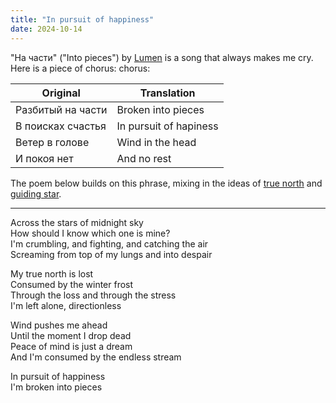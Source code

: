 ```yaml
---
title: "In pursuit of happiness"
date: 2024-10-14
---
```


"На части" ("Into pieces") by [Lumen](https://en.wikipedia.org/wiki/Lumen_(band)) is a song that always makes me cry. Here is a piece of chorus: chorus:

| Original | Translation |
|-|-|
| Разбитый на части | Broken into pieces     |
| В поисках счастья | In pursuit of hapiness |
| Ветер в голове    | Wind in the head       |
| И покоя нет       | And no rest            |

The poem below builds on this phrase, mixing in the ideas of [true north](https://en.wikipedia.org/wiki/True_north) and [guiding star](https://en.wikipedia.org/wiki/Pole_star).

---

Across the stars of midnight sky  
How should I know which one is mine?  
I'm crumbling, and fighting, and catching the air  
Screaming from top of my lungs and into despair

My true north is lost  
Consumed by the winter frost  
Through the loss and through the stress  
I'm left alone, directionless

Wind pushes me ahead  
Until the moment I drop dead  
Peace of mind is just a dream  
And I'm consumed by the endless stream

In pursuit of happiness  
I'm broken into pieces
